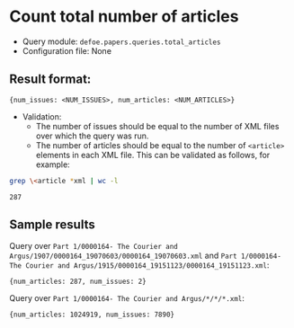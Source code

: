 # Count total number of articles

* Query module: `defoe.papers.queries.total_articles`
* Configuration file: None

Result format:
----------------------------------------------------------

```
{num_issues: <NUM_ISSUES>, num_articles: <NUM_ARTICLES>}
```

* Validation:
  - The number of issues should be equal to the number of XML files over which the query was run.
  - The number of articles should be equal to the number of `<article>` elements in each XML file. This can be validated as follows, for example:


```bash
grep \<article *xml | wc -l
```
```
287
```

## Sample results

Query over `Part 1/0000164- The Courier and Argus/1907/0000164_19070603/0000164_19070603.xml` and `Part 1/0000164- The Courier and Argus/1915/0000164_19151123/0000164_19151123.xml`:

```
{num_articles: 287, num_issues: 2}
```

Query over `Part 1/0000164- The Courier and Argus/*/*/*.xml`:

```
{num_articles: 1024919, num_issues: 7890}
```
